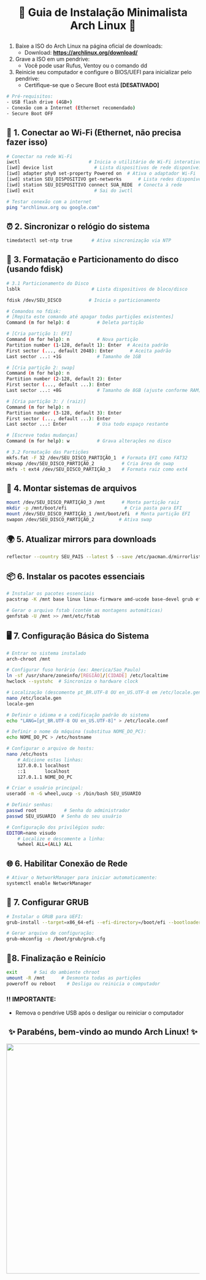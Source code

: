 # <p align="center"> 🐧 Guia de Instalação Minimalista Arch Linux 🐧 </p>

1. Baixe a ISO do Arch Linux na página oficial de downloads:
   - Download: **https://archlinux.org/download/**
2. Grave a ISO em um pendrive:
   - Você pode usar Rufus, Ventoy ou o comando dd
3. Reinicie seu computador e configure o BIOS/UEFI para inicializar pelo pendrive:
   - Certifique-se que o Secure Boot está **[DESATIVADO]**

```bash
# Pré-requisitos:
- USB flash drive (4GB+)
- Conexão com a Internet (Ethernet recomendado)
- Secure Boot OFF
```
## **📶 1. Conectar ao Wi-Fi (Ethernet, não precisa fazer isso)**

```bash
# Conectar na rede Wi-Fi
iwctl                         # Inicia o utilitário de Wi-Fi interativo
[iwd] device list               # Lista dispositivos de rede disponíveis
[iwd] adapter phy0 set-property Powered on  # Ativa o adaptador Wi-Fi
[iwd] station SEU_DISPOSITIVO get-networks      # Lista redes disponíveis
[iwd] station SEU_DISPOSITIVO connect SUA_REDE  # Conecta à rede
[iwd] exit                      # Sai do iwctl

# Testar conexão com a internet
ping "archlinux.org ou google.com"
```

## **⏰ 2. Sincronizar o relógio do sistema**
```bash
timedatectl set-ntp true       # Ativa sincronização via NTP
```

## **💽 3. Formatação e Particionamento do disco (usando fdisk)**
```bash
# 3.1 Particionamento do Disco
lsblk                          # Lista dispositivos de bloco/disco

fdisk /dev/SEU_DISCO          # Inicia o particionamento

# Comandos no fdisk:
# [Repita este comando até apagar todas partições existentes]
Command (m for help): d          # Deleta partição

# [Cria partição 1: EFI]
Command (m for help): n          # Nova partição
Partition number (1-128, default 1): Enter  # Aceita padrão
First sector (..., default 2048): Enter      # Aceita padrão
Last sector ...: +1G             # Tamanho de 1GB

# [Cria partição 2: swap]
Command (m for help): n
Partition number (2-128, default 2): Enter
First sector (..., default ...): Enter
Last sector ...: +8G             # Tamanho de 8GB (ajuste conforme RAM)

# [Cria partição 3: / (raiz)]
Command (m for help): n
Partition number (3-128, default 3): Enter
First sector (..., default ...): Enter
Last sector ...: Enter           # Usa todo espaço restante

# [Escreve todas mudanças]
Command (m for help): w          # Grava alterações no disco

# 3.2 Formatação das Partições
mkfs.fat -F 32 /dev/SEU_DISCO_PARTIÇÃO_1  # Formata EFI como FAT32
mkswap /dev/SEU_DISCO_PARTIÇÃO_2          # Cria área de swap
mkfs -t ext4 /dev/SEU_DISCO_PARTIÇÃO_3    # Formata raiz como ext4
```

## **📌 4. Montar sistemas de arquivos**
```bash
mount /dev/SEU_DISCO_PARTIÇÃO_3 /mnt      # Monta partição raiz
mkdir -p /mnt/boot/efi                     # Cria pasta para EFI
mount /dev/SEU_DISCO_PARTIÇÃO_1 /mnt/boot/efi  # Monta partição EFI
swapon /dev/SEU_DISCO_PARTIÇÃO_2         # Ativa swap
```

## **🌍 5. Atualizar mirrors para downloads**
```bash
reflector --country SEU_PAIS --latest 5 --save /etc/pacman.d/mirrorlist --sort rate --verbose   # (Substitua SEU_PAIS pelo seu país - Ex: Brazil)
```

## **📦 6. Instalar os pacotes essenciais**
```bash
# Instalar os pacotes essenciais
pacstrap -K /mnt base linux linux-firmware amd-ucode base-devel grub efibootmgr networkmanager nano sudo

# Gerar o arquivo fstab (contém as montagens automáticas)
genfstab -U /mnt >> /mnt/etc/fstab
```

## **🖥️ 7. Configuração Básica do Sistema**
```bash
# Entrar no sistema instalado
arch-chroot /mnt

# Configurar fuso horário (ex: America/Sao_Paulo)
ln -sf /usr/share/zoneinfo/[REGIÃO]/[CIDADE] /etc/localtime
hwclock --systohc  # Sincroniza o hardware clock

# Localização (descomente pt_BR.UTF-8 OU en_US.UTF-8 em /etc/locale.gen)
nano /etc/locale.gen
locale-gen

# Definir o idioma e a codificação padrão do sistema
echo "LANG=[pt_BR.UTF-8 OU en_US.UTF-8]" > /etc/locale.conf

# Definir o nome da máquina (substitua NOME_DO_PC):
echo NOME_DO_PC > /etc/hostname

# Configurar o arquivo de hosts:
nano /etc/hosts
    # Adicione estas linhas:
    127.0.0.1 localhost
    ::1       localhost
    127.0.1.1 NOME_DO_PC

# Criar o usuário principal:
useradd -m -G wheel,uucp -s /bin/bash SEU_USUARIO

# Definir senhas:
passwd root          # Senha do administrador
passwd SEU_USUARIO  # Senha do seu usuário

# Configuração dos privilégios sudo:
EDITOR=nano visudo
    # Localize e descomente a linha:
    %wheel ALL=(ALL) ALL
```
## **🌐 6. Habilitar Conexão de Rede**
```bash
# Ativar o NetworkManager para iniciar automaticamente:
systemctl enable NetworkManager
```
## **🍔 7. Configurar GRUB**
```bash
# Instalar o GRUB para UEFI:
grub-install --target=x86_64-efi --efi-directory=/boot/efi --bootloader-id=GRUB --removable

# Gerar arquivo de configuração:
grub-mkconfig -o /boot/grub/grub.cfg
```
## **🔌8. Finalização e Reinício**
```bash
exit      # Sai do ambiente chroot
umount -R /mnt      # Desmonta todas as partições
poweroff ou reboot    # Desliga ou reinicia o computador
```

### ‼️ IMPORTANTE:
 - Remova o pendrive USB após o desligar ou reiniciar o computador
 
<div align="center">

## ✨ **Parabéns, bem-vindo ao mundo Arch Linux!** ✨

<img src="https://archlinux.org/static/logos/archlinux-logo-dark-1200dpi.b42bd35d5916.png" width="600">

</div>
